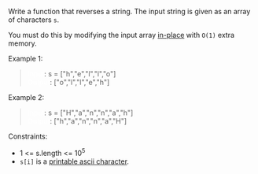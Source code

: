 Write a function that reverses a string. The input string is given as an array of characters `s`.

You must do this by modifying the input array [in-place](https://en.wikipedia.org/wiki/In-place_algorithm) with `O(1)` extra memory.

Example 1:

> <span style="color: white;">Input</span>: s = ["h","e","l","l","o"]<br>
> <span style="color: white;">Output</span>: ["o","l","l","e","h"]

Example 2:

> <span style="color: white;">Input</span>: s = ["H","a","n","n","a","h"]<br>
> <span style="color: white;">Output</span>: ["h","a","n","n","a","H"]

Constraints:

- 1 <= s.length <= 10<sup>5</sup>
- `s[i]` is a [printable ascii character](https://en.wikipedia.org/wiki/ASCII#Printable_characters).

